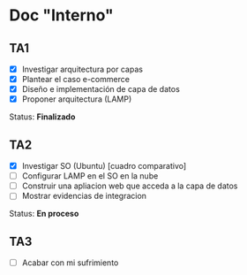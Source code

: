 # Doc "Interno"

## TA1

- [x] Investigar arquitectura por capas
- [x] Plantear el caso e-commerce
- [x] Diseño e implementación de capa de datos
- [x] Proponer arquitectura (LAMP)
  
Status: **Finalizado**

## TA2

- [x] Investigar SO (Ubuntu) [cuadro comparativo]
- [ ] Configurar LAMP en el SO en la nube
- [ ] Construir una apliacion web que acceda a la capa de datos
- [ ] Mostrar evidencias de integracion
  
Status: **En proceso**

## TA3


- [ ] Acabar con mi sufrimiento